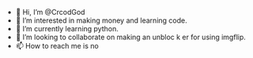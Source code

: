 - 👋 Hi, I’m @CrcodGod
- 👀 I’m interested in making money and learning code.
- 🌱 I’m currently learning python.
- 💞️ I’m looking to collaborate on making an unbloc k er for using imgflip.
- 📫 How to reach me is no

<!---
CrcodGod/CrcodGod is a ✨ special ✨ repository because its `README.md` (this file) appears on your GitHub profile.
You can click the Preview link to take a look at your changes.
--->
